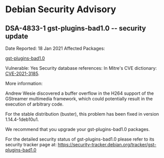 
Debian Security Advisory
========================


DSA-4833-1 gst-plugins-bad1.0 -- security update
------------------------------------------------



Date Reported:
18 Jan 2021
Affected Packages:

[gst-plugins-bad1.0](https://packages.debian.org/src:gst-plugins-bad1.0)

Vulnerable:
Yes
Security database references:
In Mitre's CVE dictionary: [CVE-2021-3185](https://security-tracker.debian.org/tracker/CVE-2021-3185).  

More information:

Andrew Wesie discovered a buffer overflow in the H264 support of the
GStreamer multimedia framework, which could potentially result in the
execution of arbitrary code.


For the stable distribution (buster), this problem has been fixed in
version 1.14.4-1deb10u1.


We recommend that you upgrade your gst-plugins-bad1.0 packages.


For the detailed security status of gst-plugins-bad1.0 please refer to
its security tracker page at:
<https://security-tracker.debian.org/tracker/gst-plugins-bad1.0>





